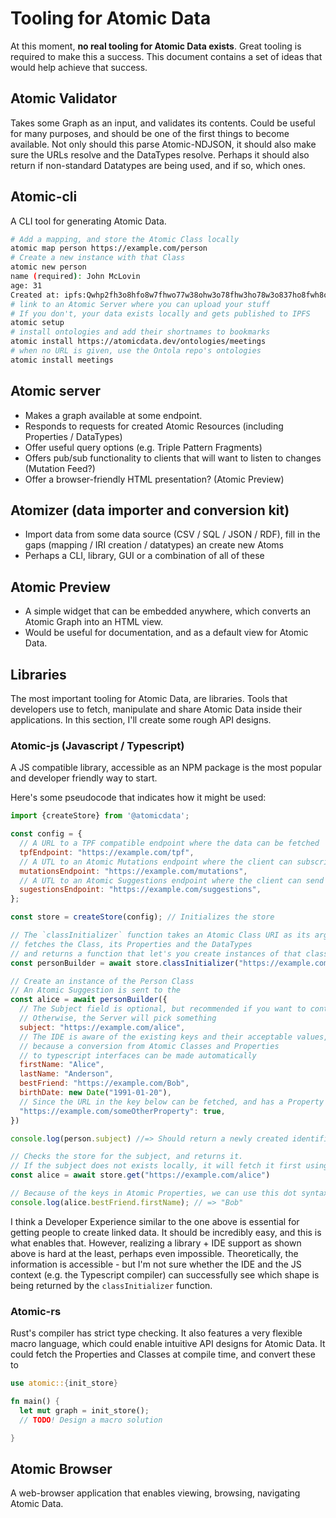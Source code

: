# Tooling for Atomic Data

At this moment, **no real tooling for Atomic Data exists**.
Great tooling is required to make this a success.
This document contains a set of ideas that would help achieve that success.

## Atomic Validator

Takes some Graph as an input, and validates its contents.
Could be useful for many purposes, and should be one of the first things to become available.
Not only should this parse Atomic-NDJSON, it should also make sure the URLs resolve and the DataTypes resolve.
Perhaps it should also return if non-standard Datatypes are being used, and if so, which ones.

## Atomic-cli

A CLI tool for generating Atomic Data.

```sh
# Add a mapping, and store the Atomic Class locally
atomic map person https://example.com/person
# Create a new instance with that Class
atomic new person
name (required): John McLovin
age: 31
Created at: ipfs:Qwhp2fh3o8hfo8w7fhwo77w38ohw3o78fhw3ho78w3o837ho8fwh8o7fh37ho
# link to an Atomic Server where you can upload your stuff
# If you don't, your data exists locally and gets published to IPFS
atomic setup
# install ontologies and add their shortnames to bookmarks
atomic install https://atomicdata.dev/ontologies/meetings
# when no URL is given, use the Ontola repo's ontologies
atomic install meetings
```

## Atomic server

- Makes a graph available at some endpoint.
- Responds to requests for created Atomic Resources (including Properties / DataTypes)
- Offer useful query options (e.g. Triple Pattern Fragments)
- Offers pub/sub functionality to clients that will want to listen to changes (Mutation Feed?)
- Offer a browser-friendly HTML presentation? (Atomic Preview)

## Atomizer (data importer and conversion kit)

- Import data from some data source (CSV / SQL / JSON / RDF), fill in the gaps (mapping / IRI creation / datatypes) an create new Atoms
- Perhaps a CLI, library, GUI or a combination of all of these

## Atomic Preview

- A simple widget that can be embedded anywhere, which converts an Atomic Graph into an HTML view.
- Would be useful for documentation, and as a default view for Atomic Data.

## Libraries

The most important tooling for Atomic Data, are libraries.
Tools that developers use to fetch, manipulate and share Atomic Data inside their applications.
In this section, I'll create some rough API designs.

### Atomic-js (Javascript / Typescript)

A JS compatible library, accessible as an NPM package is the most popular and developer friendly way to start.

Here's some pseudocode that indicates how it might be used:

```js
import {createStore} from '@atomicdata';

const config = {
  // A URL to a TPF compatible endpoint where the data can be fetched
  tpfEndpoint: "https://example.com/tpf",
  // A UTL to an Atomic Mutations endpoint where the client can subscribe to changes
  mutationsEndpoint: "https://example.com/mutations",
  // A UTL to an Atomic Suggestions endpoint where the client can send suggested state changes
  sugestionsEndpoint: "https://example.com/suggestions",
};

const store = createStore(config); // Initializes the store

// The `classInitializer` function takes an Atomic Class URI as its argument
// fetches the Class, its Properties and the DataTypes
// and returns a function that let's you create instances of that class
const personBuilder = await store.classInitializer("https://example.com/classes/Person");

// Create an instance of the Person Class
// An Atomic Suggestion is sent to the
const alice = await personBuilder({
  // The Subject field is optional, but recommended if you want to control its URL.
  // Otherwise, the Server will pick something
  subject: "https://example.com/alice",
  // The IDE is aware of the existing keys and their acceptable values,
  // because a conversion from Atomic Classes and Properties
  // to typescript interfaces can be made automatically
  firstName: "Alice",
  lastName: "Anderson",
  bestFriend: "https://example.com/Bob",
  birthDate: new Date("1991-01-20"),
  // Since the URL in the key below can be fetched, and has a Property + Datatype, the IDE + the compiler can determine that 'true' is an acceptable type.
  "https://example.com/someOtherProperty": true,
})

console.log(person.subject) //=> Should return a newly created identifier, https://example.com/alice

// Checks the store for the subject, and returns it.
// If the subject does not exists locally, it will fetch it first using the `tpfEndpoint`.
const alice = await store.get("https://example.com/alice")

// Because of the keys in Atomic Properties, we can use this dot syntax to traverse the graph and get a value
console.log(alice.bestFriend.firstName); // => "Bob"
```

I think a Developer Experience similar to the one above is essential for getting people to create linked data.
It should be incredibly easy, and this is what enables that.
However, realizing a library + IDE support as shown above is hard at the least, perhaps even impossible.
Theoretically, the information is accessible - but I'm not sure whether the IDE and the JS context (e.g. the Typescript compiler) can successfully see which shape is being returned by the `classInitializer` function.

### Atomic-rs

Rust's compiler has strict type checking.
It also features a very flexible macro language, which could enable intuitive API designs for Atomic Data.
It could fetch the Properties and Classes at compile time, and convert these to

```rust
use atomic::{init_store}

fn main() {
  let mut graph = init_store();
  // TODO! Design a macro solution

}
```

## Atomic Browser

A web-browser application that enables viewing, browsing, navigating Atomic Data.
